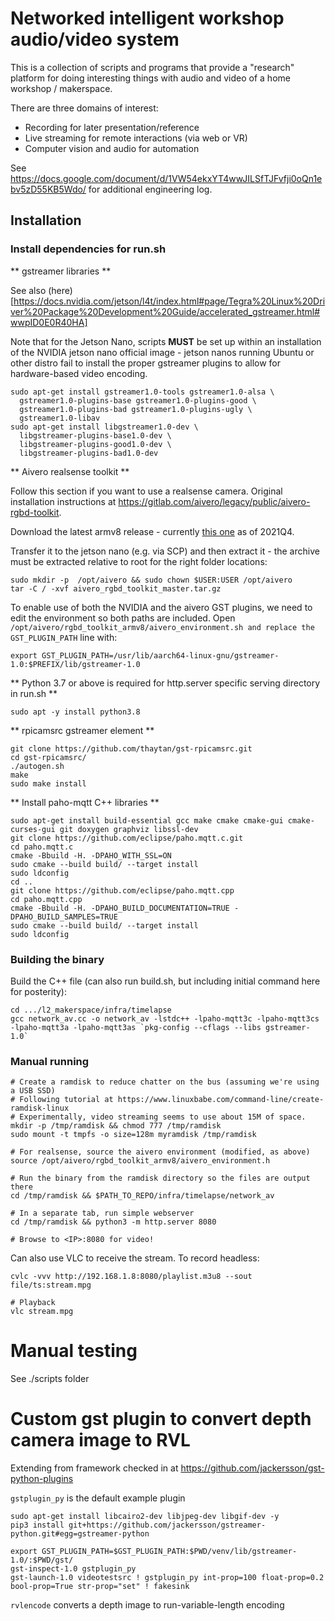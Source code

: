 # Networked intelligent workshop audio/video system

This is a collection of scripts and programs that provide a "research" platform for doing interesting things with
audio and video of a home workshop / makerspace.

There are three domains of interest:

* Recording for later presentation/reference
* Live streaming for remote interactions (via web or VR)
* Computer vision and audio for automation

See https://docs.google.com/document/d/1VW54ekxYT4wwJILSfTJFvfji0oQn1ebv5zD55KB5Wdo/ for additional engineering log.

## Installation

### Install dependencies for run.sh

** gstreamer libraries **

See also (here)[https://docs.nvidia.com/jetson/l4t/index.html#page/Tegra%20Linux%20Driver%20Package%20Development%20Guide/accelerated_gstreamer.html#wwpID0E0R40HA]

Note that for the Jetson Nano, scripts **MUST** be set up within an installation of the NVIDIA jetson nano official image - jetson nanos running Ubuntu
or other distro fail to install the proper gstreamer plugins to allow for hardware-based video encoding.

```
sudo apt-get install gstreamer1.0-tools gstreamer1.0-alsa \
  gstreamer1.0-plugins-base gstreamer1.0-plugins-good \
  gstreamer1.0-plugins-bad gstreamer1.0-plugins-ugly \
  gstreamer1.0-libav
sudo apt-get install libgstreamer1.0-dev \
  libgstreamer-plugins-base1.0-dev \
  libgstreamer-plugins-good1.0-dev \
  libgstreamer-plugins-bad1.0-dev
```

** Aivero realsense toolkit  **

Follow this section if you want to use a realsense camera. Original installation instructions at https://gitlab.com/aivero/legacy/public/aivero-rgbd-toolkit.

Download the latest armv8 release - currently [this one](https://drive.google.com/u/0/uc?id=1VoBx2SES10AWMiHBqR-gwFW8vX-beZvc&export=download) as of 2021Q4.

Transfer it to the jetson nano (e.g. via SCP) and then extract it - the archive must be extracted relative to root for the right folder locations:

```
sudo mkdir -p  /opt/aivero && sudo chown $USER:USER /opt/aivero
tar -C / -xvf aivero_rgbd_toolkit_master.tar.gz
```

To enable use of both the NVIDIA and the aivero GST plugins, we need to edit the environment so both paths are included.
Open `/opt/aivero/rgbd_toolkit_armv8/aivero_environment.sh and replace the GST_PLUGIN_PATH` line with:

```
export GST_PLUGIN_PATH=/usr/lib/aarch64-linux-gnu/gstreamer-1.0:$PREFIX/lib/gstreamer-1.0
```


** Python 3.7 or above is required for http.server specific serving directory in run.sh **

```
sudo apt -y install python3.8
```

** rpicamsrc gstreamer element **
```
git clone https://github.com/thaytan/gst-rpicamsrc.git
cd gst-rpicamsrc/
./autogen.sh 
make
sudo make install
```

** Install paho-mqtt C++ libraries **
```
sudo apt-get install build-essential gcc make cmake cmake-gui cmake-curses-gui git doxygen graphviz libssl-dev
git clone https://github.com/eclipse/paho.mqtt.c.git
cd paho.mqtt.c
cmake -Bbuild -H. -DPAHO_WITH_SSL=ON
sudo cmake --build build/ --target install
sudo ldconfig
cd ..
git clone https://github.com/eclipse/paho.mqtt.cpp
cd paho.mqtt.cpp
cmake -Bbuild -H. -DPAHO_BUILD_DOCUMENTATION=TRUE -DPAHO_BUILD_SAMPLES=TRUE
sudo cmake --build build/ --target install
sudo ldconfig
```

### Building the binary

Build the C++ file (can also run build.sh, but including initial command here for posterity):
```
cd .../l2_makerspace/infra/timelapse
gcc network_av.cc -o network_av -lstdc++ -lpaho-mqtt3c -lpaho-mqtt3cs -lpaho-mqtt3a -lpaho-mqtt3as `pkg-config --cflags --libs gstreamer-1.0`
```

### Manual running
```
# Create a ramdisk to reduce chatter on the bus (assuming we're using a USB SSD)
# Following tutorial at https://www.linuxbabe.com/command-line/create-ramdisk-linux
# Experimentally, video streaming seems to use about 15M of space.
mkdir -p /tmp/ramdisk && chmod 777 /tmp/ramdisk
sudo mount -t tmpfs -o size=128m myramdisk /tmp/ramdisk

# For realsense, source the aivero environment (modified, as above)
source /opt/aivero/rgbd_toolkit_armv8/aivero_environment.h

# Run the binary from the ramdisk directory so the files are output there
cd /tmp/ramdisk && $PATH_TO_REPO/infra/timelapse/network_av

# In a separate tab, run simple webserver
cd /tmp/ramdisk && python3 -m http.server 8080

# Browse to <IP>:8080 for video!
```

Can also use VLC to receive the stream. To record headless:

```
cvlc -vvv http://192.168.1.8:8080/playlist.m3u8 --sout file/ts:stream.mpg

# Playback
vlc stream.mpg
```

# Manual testing

See ./scripts folder 

# Custom gst plugin to convert depth camera image to RVL

Extending from framework checked in at https://github.com/jackersson/gst-python-plugins

`gstplugin_py` is the default example plugin

```
sudo apt-get install libcairo2-dev libjpeg-dev libgif-dev -y
pip3 install git+https://github.com/jackersson/gstreamer-python.git#egg=gstreamer-python

```

```
export GST_PLUGIN_PATH=$GST_PLUGIN_PATH:$PWD/venv/lib/gstreamer-1.0/:$PWD/gst/
gst-inspect-1.0 gstplugin_py
gst-launch-1.0 videotestsrc ! gstplugin_py int-prop=100 float-prop=0.2 bool-prop=True str-prop="set" ! fakesink

```

`rvlencode` converts a depth image to run-variable-length encoding

